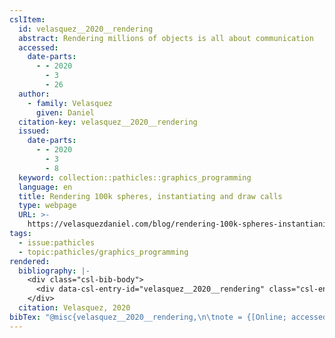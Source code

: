 ```yaml
---
cslItem:
  id: velasquez__2020__rendering
  abstract: Rendering millions of objects is all about communication
  accessed:
    date-parts:
      - - 2020
        - 3
        - 26
  author:
    - family: Velasquez
      given: Daniel
  citation-key: velasquez__2020__rendering
  issued:
    date-parts:
      - - 2020
        - 3
        - 8
  keyword: collection::pathicles::graphics_programming
  language: en
  title: Rendering 100k spheres, instantiating and draw calls
  type: webpage
  URL: >-
    https://velasquezdaniel.com/blog/rendering-100k-spheres-instantianing-and-draw-calls/
tags:
  - issue:pathicles
  - topic:pathicles/graphics_programming
rendered:
  bibliography: |-
    <div class="csl-bib-body">
      <div data-csl-entry-id="velasquez__2020__rendering" class="csl-entry">Velasquez, D. 2020 <i>Rendering 100k spheres, instantiating and draw calls</i>. Available at: <a href='https://velasquezdaniel.com/blog/rendering-100k-spheres-instantianing-and-draw-calls/'>https://velasquezdaniel.com/blog/rendering-100k-spheres-instantianing-and-draw-calls/</a> (Accessed: March 26, 2020).</div>
    </div>
  citation: Velasquez, 2020
bibTex: "@misc{velasquez__2020__rendering,\n\tnote = {[Online; accessed 2020-03-26]},\n\tauthor = {Velasquez, Daniel},\n\tyear = {2020},\n\tmonth = {mar 8},\n\ttitle = {Rendering 100k spheres, instantiating and draw calls},\n\thowpublished = {https://velasquezdaniel.com/blog/rendering-100k-spheres-instantianing-and-draw-calls/},\n}\n\n"
---
```

